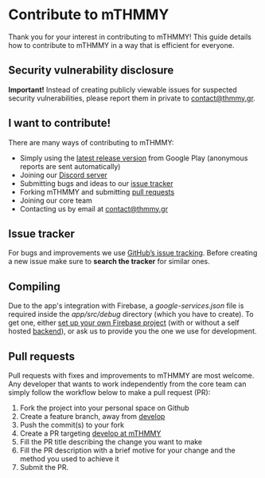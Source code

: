 # Contribute to mTHMMY

Thank you for your interest in contributing to mTHMMY! This guide details how
to contribute to mTHMMY in a way that is efficient for everyone.

## Security vulnerability disclosure

**Important!** Instead of creating publicly viewable issues for suspected security
vulnerabilities, please report them in private to
[contact@thmmy.gr](mailto:contact@thmmy.gr).

## I want to contribute!

There are many ways of contributing to mTHMMY:

- Simply using the [latest release version][google-play] from Google Play (anonymous reports are sent automatically)
- Joining our [Discord server][discord-server]
- Submitting bugs and ideas to our [issue tracker][github-issues]
- Forking mTHMMY and submitting [pull requests](#pull-requests)
- Joining our core team
- Contacting us by email at [contact@thmmy.gr](mailto:contact@thmmy.gr)

## Issue tracker

For bugs and improvements we use [GitHub’s issue tracking][github-issues].
Before creating a new issue make sure to **search the tracker** for similar ones.

## Compiling

Due to the app's integration with Firebase, a *google-services.json* file is required inside the *app/src/debug* directory (which you have to create). To get one, either [set up your own Firebase project][firebase-console] (with or without a self hosted [backend][sisyphus]), or ask us to provide you the one we use for development.

## Pull requests

Pull requests with fixes and improvements to mTHMMY are most welcome. Any developer that wants to work independently from the core team can simply
follow the workflow below to make a pull request (PR):

1. Fork the project into your personal space on Github
1. Create a feature branch, away from [develop](https://github.com/THMMYgr/mTHMMY/tree/develop)
1. Push the commit(s) to your fork
1. Create a PR targeting [develop at mTHMMY](https://github.com/THMMYgr/mTHMMY/tree/develop)
1. Fill the PR title describing the change you want to make
1. Fill the PR description with a brief motive for your change and the method you used to achieve it
1. Submit the PR.

[google-play]: https://play.google.com/store/apps/details?id=gr.thmmy.mthmmy
[github-issues]: https://github.com/THMMYgr/mTHMMY/issues
[discord-server]: https://discord.gg/CVt3yrn
[sisyphus]: https://github.com/THMMYgr/Sisyphus
[firebase-console]: https://console.firebase.google.com/

